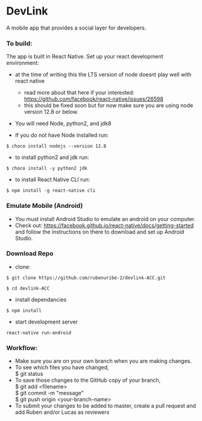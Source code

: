 # DevLink

A mobile app that provides a social layer for developers.

### To build:
The app is built in React Native.
Set up your react development environment:
* at the time of writing this the LTS version of node doesnt play well with react native
    * read more about that here if your interested: https://github.com/facebook/react-native/issues/26598
    * this should be fixed soon but for now make sure you are using node version 12.8 or below. 

* You will need Node, python2, and jdk8
* If you do not have Node installed run:
```
$ choco install nodejs --version 12.8
```
* to install python2 and jdk run:
```
$ choco install -y python2 jdk
```
* to install React Native CLI run:
```
$ npm install -g react-native cli
```

### Emulate Mobile (Android)
* You must install Android Studio to emulate an android on your computer.
* Check out: https://facebook.github.io/react-native/docs/getting-started and follow the instructions on there to download and set up Android Studio.


### Download Repo
* clone:
```
$ git clone https://github.com/rubenuribe-2/devlink-ACC.git
```
```
$ cd devlink-ACC 
```
* install dependancies
```
$ npm install
```
* start development server
```
react-native run-android
```





### Workflow:
* Make sure you are on your own branch when you are making changes.
* To see which files you have changed,  
$ git status
* To save those changes to the GitHub copy of your branch,  
$ git add &lt;filename&gt;  
$ git commit -m "message"  
$ git push origin &lt;your-branch-name&gt;
* To submit your changes to be added to master, create a pull request and add Ruben and/or Lucas as reviewers